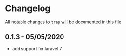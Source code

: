 # Changelog

All notable changes to `trap` will be documented in this file

## 0.1.3 - 05/05/2020 

- add support for laravel 7
